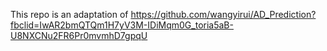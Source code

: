 This repo is an adaptation of https://github.com/wangyirui/AD_Prediction?fbclid=IwAR2bmQTQm1H7yV3M-IDiMqm0G_toria5aB-U8NXCNu2FR6Pr0mvmhD7gpqU